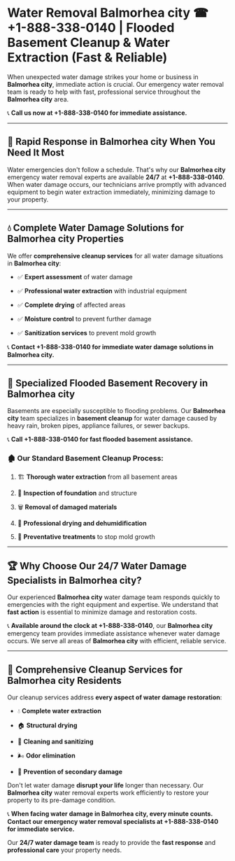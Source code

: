 # Water Removal Balmorhea city ☎ +1-888-338-0140 | Flooded Basement Cleanup & Water Extraction (Fast & Reliable)

When unexpected water damage strikes your home or business in **Balmorhea city**, immediate action is crucial. Our emergency water removal team is ready to help with fast, professional service throughout the **Balmorhea city** area. 

📞 **Call us now at +1-888-338-0140 for immediate assistance.**
---
## 🚀 Rapid Response in Balmorhea city When You Need It Most
Water emergencies don't follow a schedule. That's why our **Balmorhea city** emergency water removal experts are available **24/7** at **+1-888-338-0140**. When water damage occurs, our technicians arrive promptly with advanced equipment to begin water extraction immediately, minimizing damage to your property.
---
## 💧 Complete Water Damage Solutions for Balmorhea city Properties
We offer **comprehensive cleanup services** for all water damage situations in **Balmorhea city**:
- ✅ **Expert assessment** of water damage  
- ✅ **Professional water extraction** with industrial equipment  
- ✅ **Complete drying** of affected areas  
- ✅ **Moisture control** to prevent further damage  
- ✅ **Sanitization services** to prevent mold growth  
📞 **Contact +1-888-338-0140 for immediate water damage solutions in Balmorhea city.**
---
## 🌊 Specialized Flooded Basement Recovery in Balmorhea city
Basements are especially susceptible to flooding problems. Our **Balmorhea city** team specializes in **basement cleanup** for water damage caused by heavy rain, broken pipes, appliance failures, or sewer backups. 
📞 **Call +1-888-338-0140 for fast flooded basement assistance.**
### 🏚️ Our Standard Basement Cleanup Process:
1. 🏗️ **Thorough water extraction** from all basement areas  
2. 🔎 **Inspection of foundation** and structure  
3. 🗑️ **Removal of damaged materials**  
4. 💨 **Professional drying and dehumidification**  
5. 🚫 **Preventative treatments** to stop mold growth  
---
## 🏆 Why Choose Our 24/7 Water Damage Specialists in Balmorhea city?
Our experienced **Balmorhea city** water damage team responds quickly to emergencies with the right equipment and expertise. We understand that **fast action** is essential to minimize damage and restoration costs.
📞 **Available around the clock at +1-888-338-0140**, our **Balmorhea city** emergency team provides immediate assistance whenever water damage occurs. We serve all areas of **Balmorhea city** with efficient, reliable service.
---
## 🧹 Comprehensive Cleanup Services for Balmorhea city Residents
Our cleanup services address **every aspect of water damage restoration**:
- 💧 **Complete water extraction**  
- 🏠 **Structural drying**  
- 🧼 **Cleaning and sanitizing**  
- 🌬️ **Odor elimination**  
- 🚫 **Prevention of secondary damage**  
Don't let water damage **disrupt your life** longer than necessary. Our **Balmorhea city** water removal experts work efficiently to restore your property to its pre-damage condition.
📞 **When facing water damage in Balmorhea city, every minute counts. Contact our emergency water removal specialists at +1-888-338-0140 for immediate service.**
Our **24/7 water damage team** is ready to provide the **fast response** and **professional care** your property needs.
